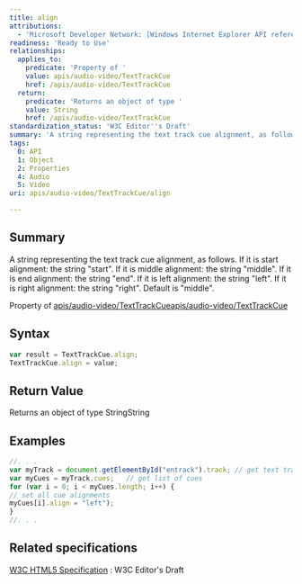 ```yaml
---
title: align
attributions:
  - 'Microsoft Developer Network: [Windows Internet Explorer API reference Article](http://msdn.microsoft.com/en-us/library/ie/hh828809%28v=vs.85%29.aspx)'
readiness: 'Ready to Use'
relationships:
  applies_to:
    predicate: 'Property of '
    value: apis/audio-video/TextTrackCue
    href: /apis/audio-video/TextTrackCue
  return:
    predicate: 'Returns an object of type '
    value: String
    href: /apis/audio-video/TextTrackCue
standardization_status: 'W3C Editor''s Draft'
summary: 'A string representing the text track cue alignment, as follows. If it is start alignment: the string &quot;start&quot;. If it is middle alignment: the string &quot;middle&quot;. If it is end alignment: the string &quot;end&quot;. If it is left alignment: the string &quot;left&quot;. If it is right alignment: the string &quot;right&quot;. Default is &quot;middle&quot;.'
tags:
  0: API
  1: Object
  2: Properties
  4: Audio
  5: Video
uri: apis/audio-video/TextTrackCue/align

---
```

## <span>Summary</span>

A string representing the text track cue alignment, as follows. If it is start alignment: the string &quot;start&quot;. If it is middle alignment: the string &quot;middle&quot;. If it is end alignment: the string &quot;end&quot;. If it is left alignment: the string &quot;left&quot;. If it is right alignment: the string &quot;right&quot;. Default is &quot;middle&quot;.

Property of [apis/audio-video/TextTrackCue](/apis/audio-video/TextTrackCue)[apis/audio-video/TextTrackCue](/apis/audio-video/TextTrackCue)

## <span>Syntax</span>

``` js
var result = TextTrackCue.align;
TextTrackCue.align = value;
```

## <span>Return Value</span>

Returns an object of type StringString

## <span>Examples</span>

``` js
//. . .
var myTrack = document.getElementById("entrack").track; // get text track from track element
var myCues = myTrack.cues;   // get list of cues
for (var i = 0; i < myCues.length; i++) {
// set all cue alignments
myCues[i].align = "left");
}
//. . .
```

## <span>Related specifications</span>

[W3C HTML5 Specification](http://dev.w3.org/html5/spec/single-page.html)
:   W3C Editor's Draft
